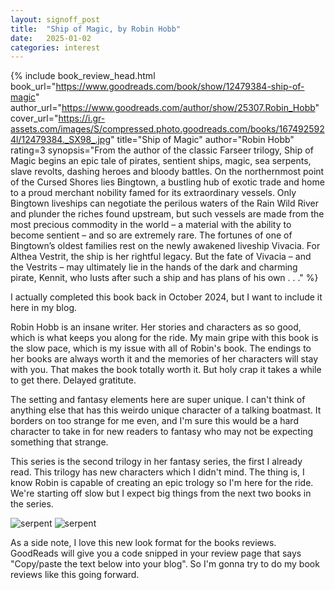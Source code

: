 ```yaml
---
layout: signoff_post
title:  "Ship of Magic, by Robin Hobb"
date:   2025-01-02
categories: interest
---
```


{% include book_review_head.html
  book_url="https://www.goodreads.com/book/show/12479384-ship-of-magic"
  author_url="https://www.goodreads.com/author/show/25307.Robin_Hobb"
  cover_url="https://i.gr-assets.com/images/S/compressed.photo.goodreads.com/books/1674925924l/12479384._SX98_.jpg"
  title="Ship of Magic"
  author="Robin Hobb"
  rating=3
  synopsis="From the author of the classic Farseer trilogy, Ship of Magic begins an epic tale of pirates, sentient ships, magic, sea serpents, slave revolts, dashing heroes and bloody battles. On the northernmost point of the Cursed Shores lies Bingtown, a bustling hub of exotic trade and home to a proud merchant nobility famed for its extraordinary vessels. Only Bingtown liveships can negotiate the perilous waters of the Rain Wild River and plunder the riches found upstream, but such vessels are made from the most precious commodity in the world – a material with the ability to become sentient – and so are extremely rare. The fortunes of one of Bingtown’s oldest families rest on the newly awakened liveship Vivacia. For Althea Vestrit, the ship is her rightful legacy. But the fate of Vivacia – and the Vestrits – may ultimately lie in the hands of the dark and charming pirate, Kennit, who lusts after such a ship and has plans of his own . . ."
%}

I actually completed this book back in October 2024, but I want to include it here in my blog.

Robin Hobb is an insane writer. Her stories and characters as so good, which is what keeps you along for the ride.
My main gripe with this book is the slow pace, which is my issue with all of Robin's book.
The endings to her books are always worth it and the memories of her characters will stay with you.
That makes the book totally worth it.
But holy crap it takes a while to get there. Delayed gratitute.

The setting and fantasy elements here are super unique.
I can't think of anything else that has this weirdo unique character of a talking boatmast.
It borders on too strange for me even, and I'm sure this would be a hard character to take in for new readers to fantasy who may not be expecting something that strange. 

This series is the second trilogy in her fantasy series, the first I already read.
This trilogy has new characters which I didn't mind. 
The thing is, I know Robin is capable of creating an epic trology so I'm here for the ride.
We're starting off slow but I expect big things from the next two books in the series. 

![serpent](https://64.media.tumblr.com/af097b3285e2b48abd360daf04552ea0/505311b611c470a5-23/s1280x1920/d1e001f215e47cd44f89c3385cef57498557c618.jpg)
![serpent](https://theplenty.net/wiki/images/8/8d/Ship-of-Magic-port.jpg)

As a side note, I love this new look format for the books reviews.
GoodReads will give you a code snipped in your review page that says "Copy/paste the text below into your blog".
So I'm gonna try to do my book reviews like this going forward.